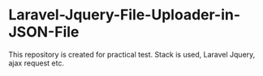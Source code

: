 # Laravel-Jquery-File-Uploader-in-JSON-File
This repository is created for practical test. Stack is used, Laravel Jquery, ajax request etc.
